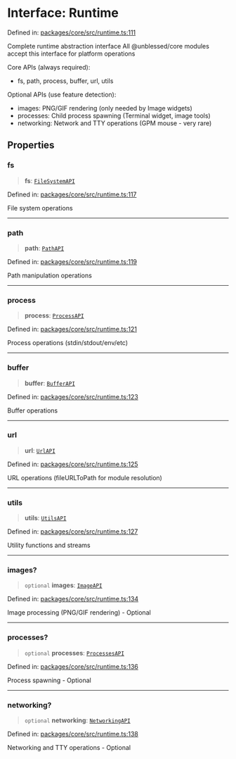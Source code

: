 # Interface: Runtime

Defined in: [packages/core/src/runtime.ts:111](https://github.com/vdeantoni/unblessed/blob/alpha/packages/core/src/runtime.ts#L111)

Complete runtime abstraction interface
All @unblessed/core modules accept this interface for platform operations

Core APIs (always required):
- fs, path, process, buffer, url, utils

Optional APIs (use feature detection):
- images: PNG/GIF rendering (only needed by Image widgets)
- processes: Child process spawning (Terminal widget, image tools)
- networking: Network and TTY operations (GPM mouse - very rare)

## Properties

### fs

> **fs**: [`FileSystemAPI`](runtime.Interface.FileSystemAPI.md)

Defined in: [packages/core/src/runtime.ts:117](https://github.com/vdeantoni/unblessed/blob/alpha/packages/core/src/runtime.ts#L117)

File system operations

***

### path

> **path**: [`PathAPI`](runtime.Interface.PathAPI.md)

Defined in: [packages/core/src/runtime.ts:119](https://github.com/vdeantoni/unblessed/blob/alpha/packages/core/src/runtime.ts#L119)

Path manipulation operations

***

### process

> **process**: [`ProcessAPI`](runtime.Interface.ProcessAPI.md)

Defined in: [packages/core/src/runtime.ts:121](https://github.com/vdeantoni/unblessed/blob/alpha/packages/core/src/runtime.ts#L121)

Process operations (stdin/stdout/env/etc)

***

### buffer

> **buffer**: [`BufferAPI`](runtime.Interface.BufferAPI.md)

Defined in: [packages/core/src/runtime.ts:123](https://github.com/vdeantoni/unblessed/blob/alpha/packages/core/src/runtime.ts#L123)

Buffer operations

***

### url

> **url**: [`UrlAPI`](runtime.Interface.UrlAPI.md)

Defined in: [packages/core/src/runtime.ts:125](https://github.com/vdeantoni/unblessed/blob/alpha/packages/core/src/runtime.ts#L125)

URL operations (fileURLToPath for module resolution)

***

### utils

> **utils**: [`UtilsAPI`](runtime.Interface.UtilsAPI.md)

Defined in: [packages/core/src/runtime.ts:127](https://github.com/vdeantoni/unblessed/blob/alpha/packages/core/src/runtime.ts#L127)

Utility functions and streams

***

### images?

> `optional` **images**: [`ImageAPI`](runtime.Interface.ImageAPI.md)

Defined in: [packages/core/src/runtime.ts:134](https://github.com/vdeantoni/unblessed/blob/alpha/packages/core/src/runtime.ts#L134)

Image processing (PNG/GIF rendering) - Optional

***

### processes?

> `optional` **processes**: [`ProcessesAPI`](runtime.Interface.ProcessesAPI.md)

Defined in: [packages/core/src/runtime.ts:136](https://github.com/vdeantoni/unblessed/blob/alpha/packages/core/src/runtime.ts#L136)

Process spawning - Optional

***

### networking?

> `optional` **networking**: [`NetworkingAPI`](runtime.Interface.NetworkingAPI.md)

Defined in: [packages/core/src/runtime.ts:138](https://github.com/vdeantoni/unblessed/blob/alpha/packages/core/src/runtime.ts#L138)

Networking and TTY operations - Optional
